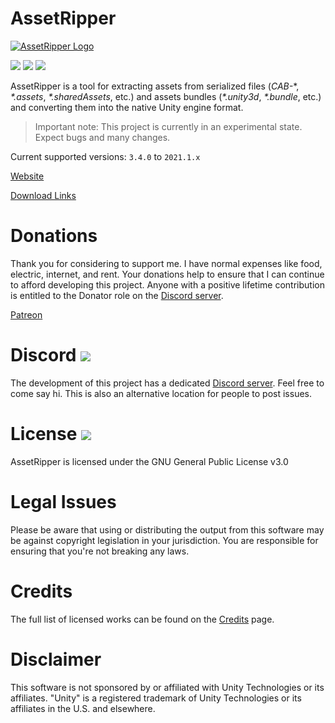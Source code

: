 # AssetRipper

[![AssetRipper Logo](https://github.com/ds5678/AssetRipper/raw/master/Images/AssetRipperLogoBackground.png)](https://github.com/ds5678/AssetRipper/raw/master/Images/AssetRipperLogoBackground.png)

[![](https://img.shields.io/github/downloads/ds5678/AssetRipper/total.svg)](https://github.com/ds5678/AssetRipper/releases)
[![](https://img.shields.io/github/downloads/ds5678/AssetRipper/latest/total.svg)](https://github.com/ds5678/AssetRipper/releases/latest)
[![](https://img.shields.io/github/v/release/ds5678/AssetRipper)](https://github.com/ds5678/AssetRipper/releases/latest)

AssetRipper is a tool for extracting assets from serialized files (*CAB-*\*, *\*.assets*, *\*.sharedAssets*, etc.) and assets bundles (*\*.unity3d*, *\*.bundle*, etc.) and converting them into the native Unity engine format.

> Important note: This project is currently in an experimental state. Expect bugs and many changes.

Current supported versions: `3.4.0` to `2021.1.x`

[Website](https://ds5678.github.io/AssetRipper/)

[Download Links](https://ds5678.github.io/AssetRipper/Downloads.html)

# Donations

Thank you for considering to support me. I have normal expenses like food, electric, internet, and rent. Your donations help to ensure that I can continue to afford developing this project. Anyone with a positive lifetime contribution is entitled to the Donator role on the [Discord server](https://discord.gg/XqXa53W2Yh).

[Patreon](https://www.patreon.com/ds5678)


# Discord [![](https://img.shields.io/discord/867514400701153281?color=blue&label=AssetRipper)](https://discord.gg/XqXa53W2Yh)

The development of this project has a dedicated [Discord server](https://discord.gg/XqXa53W2Yh). Feel free to come say hi. This is also an alternative location for people to post issues.


# License [![](https://img.shields.io/github/license/ds5678/AssetRipper?color=green)](License.md)

AssetRipper is licensed under the GNU General Public License v3.0


# Legal Issues

Please be aware that using or distributing the output from this software may be against copyright legislation in your jurisdiction. You are responsible for ensuring that you're not breaking any laws.


# Credits

The full list of licensed works can be found on the [Credits](https://ds5678.github.io/AssetRipper/Credits.html) page.


# Disclaimer

This software is not sponsored by or affiliated with Unity Technologies or its affiliates. "Unity" is a registered trademark of Unity Technologies or its affiliates in the U.S. and elsewhere.